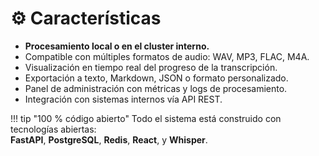 # ⚙️ Características

- **Procesamiento local o en el cluster interno.**  
- Compatible con múltiples formatos de audio: WAV, MP3, FLAC, M4A.  
- Visualización en tiempo real del progreso de la transcripción.  
- Exportación a texto, Markdown, JSON o formato personalizado.  
- Panel de administración con métricas y logs de procesamiento.  
- Integración con sistemas internos vía API REST.

!!! tip "100 % código abierto"
    Todo el sistema está construido con tecnologías abiertas:  
    **FastAPI**, **PostgreSQL**, **Redis**, **React**, y **Whisper**.
